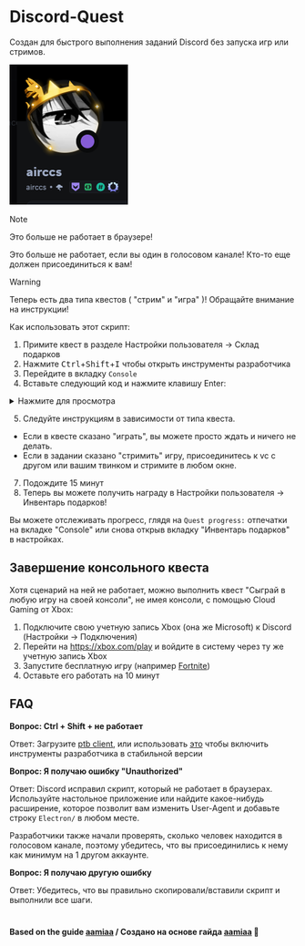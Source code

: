 # Discord-Quest
Создан для быстрого выполнения заданий Discord без запуска игр или стримов.

![Screnenshot](https://github.com/airccs/Discord-Quest/blob/main/example/photo.png)

> [!NOTE]
> Это больше не работает в браузере!
> 
> Это больше не работает, если вы один в голосовом канале! Кто-то еще должен присоединиться к вам!
>

> [!WARNING]
> Теперь есть два типа квестов ( "стрим" и "игра" )! Обращайте внимание на инструкции!
>

Как использовать этот скрипт:
1. Примите квест в разделе Настройки пользователя -> Склад подарков
2. Нажмите <kbd>Ctrl</kbd>+<kbd>Shift</kbd>+<kbd>I</kbd> чтобы открыть инструменты разработчика
3. Перейдите в вкладку `Console` 
4. Вставьте следующий код и нажмите клавишу Enter:
<details>
	<summary>Нажмите для просмотра</summary>
	
```js
let wpRequire;
window.webpackChunkdiscord_app.push([[ Math.random() ], {}, (req) => { wpRequire = req; }]);

let ApplicationStreamingStore, RunningGameStore, QuestsStore, ExperimentStore, FluxDispatcher, api
if(window.GLOBAL_ENV.SENTRY_TAGS.buildId === "366c746173a6ca0a801e9f4a4d7b6745e6de45d4") {
	ApplicationStreamingStore = Object.values(wpRequire.c).find(x => x?.exports?.default?.getStreamerActiveStreamMetadata).exports.default;
	RunningGameStore = Object.values(wpRequire.c).find(x => x?.exports?.default?.getRunningGames).exports.default;
	QuestsStore = Object.values(wpRequire.c).find(x => x?.exports?.default?.getQuest).exports.default;
	ExperimentStore = Object.values(wpRequire.c).find(x => x?.exports?.default?.getGuildExperiments).exports.default;
	FluxDispatcher = Object.values(wpRequire.c).find(x => x?.exports?.default?.flushWaitQueue).exports.default;
	api = Object.values(wpRequire.c).find(x => x?.exports?.getAPIBaseURL).exports.HTTP;
} else {
	ApplicationStreamingStore = Object.values(wpRequire.c).find(x => x?.exports?.Z?.getStreamerActiveStreamMetadata).exports.Z;
	RunningGameStore = Object.values(wpRequire.c).find(x => x?.exports?.ZP?.getRunningGames).exports.ZP;
	QuestsStore = Object.values(wpRequire.c).find(x => x?.exports?.Z?.getQuest).exports.Z;
	ExperimentStore = Object.values(wpRequire.c).find(x => x?.exports?.Z?.getGuildExperiments).exports.Z;
	FluxDispatcher = Object.values(wpRequire.c).find(x => x?.exports?.Z?.flushWaitQueue).exports.Z;
	api = Object.values(wpRequire.c).find(x => x?.exports?.tn?.get).exports.tn;
}

let quest = [...QuestsStore.quests.values()].find(x => x.id !== "1245082221874774016" && x.userStatus?.enrolledAt && !x.userStatus?.completedAt && new Date(x.config.expiresAt).getTime() > Date.now())
let isApp = navigator.userAgent.includes("Electron/")
if(!isApp) {
	console.log("This no longer works in browser. Use the desktop app!")
} else if(!quest) {
	console.log("You don't have any uncompleted quests!")
} else {
	const pid = Math.floor(Math.random() * 30000) + 1000
	
	let applicationId, applicationName, secondsNeeded, secondsDone, canPlay
	if(quest.config.configVersion === 1) {
		applicationId = quest.config.applicationId
		applicationName = quest.config.applicationName
		secondsNeeded = quest.config.streamDurationRequirementMinutes * 60
		secondsDone = quest.userStatus?.streamProgressSeconds ?? 0
		canPlay = quest.config.variants.includes(2)
	} else if(quest.config.configVersion === 2) {
		applicationId = quest.config.application.id
		applicationName = quest.config.application.name
		canPlay = ExperimentStore.getUserExperimentBucket("2024-04_quest_playtime_task") > 0 && quest.config.taskConfig.tasks["PLAY_ON_DESKTOP"]
		const taskName = canPlay ? "PLAY_ON_DESKTOP" : "STREAM_ON_DESKTOP"
		secondsNeeded = quest.config.taskConfig.tasks[taskName].target
		secondsDone = quest.userStatus?.progress?.[taskName]?.value ?? 0
	}

	if(canPlay) {
		api.get({url: `/applications/public?application_ids=${applicationId}`}).then(res => {
			const appData = res.body[0]
			const exeName = appData.executables.find(x => x.os === "win32").name.replace(">","")
			
			const games = RunningGameStore.getRunningGames()
			const fakeGame = {
				cmdLine: `C:\\Program Files\\${appData.name}\\${exeName}`,
				exeName,
				exePath: `c:/program files/${appData.name.toLowerCase()}/${exeName}`,
				hidden: false,
				isLauncher: false,
				id: applicationId,
				name: appData.name,
				pid: pid,
				pidPath: [pid],
				processName: appData.name,
				start: Date.now(),
			}
			games.push(fakeGame)
			FluxDispatcher.dispatch({type: "RUNNING_GAMES_CHANGE", removed: [], added: [fakeGame], games: games})
			
			let fn = data => {
				let progress = quest.config.configVersion === 1 ? data.userStatus.streamProgressSeconds : Math.floor(data.userStatus.progress.PLAY_ON_DESKTOP.value)
				console.log(`Quest progress: ${progress}/${secondsNeeded}`)
				
				if(progress >= secondsNeeded) {
					console.log("Quest completed!")
					
					const idx = games.indexOf(fakeGame)
					if(idx > -1) {
						games.splice(idx, 1)
						FluxDispatcher.dispatch({type: "RUNNING_GAMES_CHANGE", removed: [fakeGame], added: [], games: []})
					}
					FluxDispatcher.unsubscribe("QUESTS_SEND_HEARTBEAT_SUCCESS", fn)
				}
			}
			FluxDispatcher.subscribe("QUESTS_SEND_HEARTBEAT_SUCCESS", fn)
			
			console.log(`Spoofed your game to ${applicationName}. Wait for ${Math.ceil((secondsNeeded - secondsDone) / 60)} more minutes.`)
		})
	} else {
		let realFunc = ApplicationStreamingStore.getStreamerActiveStreamMetadata
		ApplicationStreamingStore.getStreamerActiveStreamMetadata = () => ({
			id: applicationId,
			pid,
			sourceName: null
		})
		
		let fn = data => {
			let progress = quest.config.configVersion === 1 ? data.userStatus.streamProgressSeconds : Math.floor(data.userStatus.progress.STREAM_ON_DESKTOP.value)
			console.log(`Quest progress: ${progress}/${secondsNeeded}`)
			
			if(progress >= secondsNeeded) {
				console.log("Quest completed!")
				
				ApplicationStreamingStore.getStreamerActiveStreamMetadata = realFunc
				FluxDispatcher.unsubscribe("QUESTS_SEND_HEARTBEAT_SUCCESS", fn)
			}
		}
		FluxDispatcher.subscribe("QUESTS_SEND_HEARTBEAT_SUCCESS", fn)
		
		console.log(`Spoofed your stream to ${applicationName}. Stream any window in vc for ${Math.ceil((secondsNeeded - secondsDone) / 60)} more minutes.`)
		console.log("Remember that you need at least 1 other person to be in the vc!")
	}
}
```
</details>

5. Следуйте инструкциям в зависимости от типа квеста.
- Если в квесте сказано "играть", вы можете просто ждать и ничего не делать.
- Если в задании сказано "стримить" игру, присоединитесь к vc с другом или вашим твинком и стримите в любом окне.
7. Подождите 15 минут
8. Теперь вы можете получить награду в Настройки пользователя -> Инвентарь подарков!

Вы можете отслеживать прогресс, глядя на `Quest progress:` отпечатки на вкладке "Console" или снова открыв вкладку "Инвентарь подарков" в настройках.

## Завершение консольного квеста
Хотя сценарий на ней не работает, можно выполнить квест "Сыграй в любую игру на своей консоли", не имея консоли, с помощью Cloud Gaming от Xbox:

1. Подключите свою учетную запись Xbox (она же Microsoft) к Discord (Настройки -> Подключения)
2. Перейти на https://xbox.com/play и войдите в систему через ту же учетную запись Xbox
3. Запустите бесплатную игру (например [Fortnite](https://www.xbox.com/play/games/fortnite/BT5P2X999VH2))
4. Оставьте его работать на 10 минут

## FAQ

**Вопрос: Ctrl + Shift + не работает**

Ответ: Загрузите [ptb client](https://discord.com/api/downloads/distributions/app/installers/latest?channel=ptb&platform=win&arch=x64), или использовать [это](https://www.reddit.com/r/discordapp/comments/sc61n3/comment/hu4fw5x/) чтобы включить инструменты разработчика в стабильной версии


**Вопрос: Я получаю ошибку "Unauthorized"**

Ответ: Discord исправил скрипт, который не работает в браузерах. Используйте настольное приложение или найдите какое-нибудь расширение, которое позволит вам изменить User-Agent и добавьте строку `Electron/` в любом месте.

Разработчики также начали проверять, сколько человек находится в голосовом канале, поэтому убедитесь, что вы присоединились к нему как минимум на 1 другом аккаунте.

**Вопрос: Я получаю другую ошибку**

Ответ: Убедитесь, что вы правильно скопировали/вставили скрипт и выполнили все шаги.

#

**Based on the guide [aamiaa](https://gist.github.com/aamiaa) / Cоздано на основе гайда [aamiaa](https://gist.github.com/aamiaa) 🧩**

